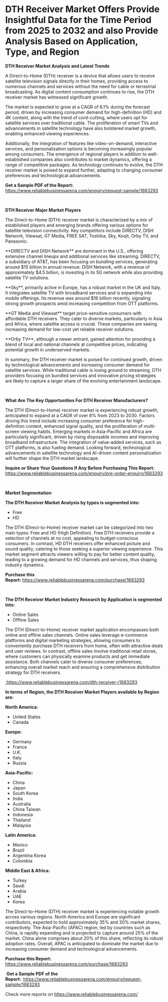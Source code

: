 <p><h1>DTH Receiver Market Offers Provide Insightful Data for the Time Period from 2025 to 2032 and also Provide Analysis Based on Application, Type, and Region</h1></p><p><strong>DTH Receiver Market Analysis and Latest Trends</strong></p>
<p><p>A Direct-to-Home (DTH) receiver is a device that allows users to receive satellite television signals directly in their homes, providing access to numerous channels and services without the need for cable or terrestrial broadcasting. As digital content consumption continues to rise, the DTH receiver market has witnessed significant growth. </p><p>The market is expected to grow at a CAGR of 6.1% during the forecast period, driven by increasing consumer demand for high-definition (HD) and 4K content, along with the trend of cord-cutting, where users opt for satellite services over traditional cable. The proliferation of smart TVs and advancements in satellite technology have also bolstered market growth, enabling enhanced viewing experiences.</p><p>Additionally, the integration of features like video-on-demand, interactive services, and personalization options is becoming increasingly popular among consumers. The emergence of regional players in addition to well-established companies also contributes to market dynamics, offering a range of competitive packages. As technology continues to evolve, the DTH receiver market is poised to expand further, adapting to changing consumer preferences and technological advancements.</p></p>
<p><strong>Get a Sample PDF of the Report:&nbsp;</strong> <a href="https://www.reliablebusinessarena.com/enquiry/request-sample/1683293?utm_campaign=2189&utm_medium=2&utm_source=Github&utm_content=ia&utm_term=26032025&utm_id=dth-receiver">https://www.reliablebusinessarena.com/enquiry/request-sample/1683293</a></p>
<p>&nbsp;</p>
<p><strong>DTH Receiver Major Market Players</strong></p>
<p><p>The Direct-to-Home (DTH) receiver market is characterized by a mix of established players and emerging brands offering various options for satellite television connectivity. Key competitors include DIRECTV, DISH Network, Viewsat, GT Media, FREE SAT, Toshiba, Sky, Koqit, Orby TV, and Panasonic. </p><p>**DIRECTV and DISH Network** are dominant in the U.S., offering extensive channel lineups and additional services like streaming. DIRECTV, a subsidiary of AT&T, has been focusing on bundling services, generating around $15 billion in annual revenue. DISH Network, with a revenue of approximately $4.5 billion, is investing in its 5G network while also providing satellite TV solutions.</p><p>**Sky**, primarily active in Europe, has a robust market in the UK and Italy. It integrates satellite TV with broadband services and is expanding into mobile offerings. Its revenue was around $16 billion recently, signaling strong growth prospects amid increasing competition from OTT platforms.</p><p>**GT Media and Viewsat** target price-sensitive consumers with affordable DTH receivers. They cater to diverse markets, particularly in Asia and Africa, where satellite access is crucial. These companies are seeing increasing demand for low-cost yet reliable receiver solutions.</p><p>**Orby TV**, although a newer entrant, gained attention for providing a blend of local and national channels at competitive prices, indicating potential growth in underserved markets.</p><p>In summary, the DTH receiver market is poised for continued growth, driven by technological advancements and increasing consumer demand for satellite services. While traditional cable is losing ground to streaming, DTH providers focusing on bundled services and innovative pricing strategies are likely to capture a larger share of the evolving entertainment landscape.</p></p>
<p>&nbsp;</p>
<p><strong>What Are The Key Opportunities For DTH Receiver Manufacturers?</strong></p>
<p><p>The DTH (Direct-to-Home) receiver market is experiencing robust growth, anticipated to expand at a CAGR of over 8% from 2023 to 2030. Factors driving this trend include increasing consumer preference for high-definition content, enhanced signal quality, and the proliferation of multi-screen viewing habits. Emerging markets in Asia-Pacific and Africa are particularly significant, driven by rising disposable incomes and improving broadband infrastructure. The integration of value-added services, such as OTT platforms, is also fueling demand. Looking forward, technological advancements in satellite technology and AI-driven content personalization will further shape the DTH market landscape.</p></p>
<p><strong>Inquire or Share Your Questions If Any Before Purchasing This Report:</strong> <a href="https://www.reliablebusinessarena.com/enquiry/pre-order-enquiry/1683293?utm_campaign=2189&utm_medium=2&utm_source=Github&utm_content=ia&utm_term=26032025&utm_id=dth-receiver">https://www.reliablebusinessarena.com/enquiry/pre-order-enquiry/1683293</a></p>
<p>&nbsp;</p>
<p><strong>Market Segmentation</strong></p>
<p><strong>The DTH Receiver Market Analysis by types is segmented into:</strong></p>
<p><ul><li>Free</li><li>HD</li></ul></p>
<p><p>The DTH (Direct-to-Home) receiver market can be categorized into two main types: Free and HD (High Definition). Free DTH receivers provide a selection of channels at no cost, appealing to budget-conscious consumers. In contrast, HD DTH receivers offer enhanced picture and sound quality, catering to those seeking a superior viewing experience. This market segment attracts viewers willing to pay for better content quality, leading to a growing demand for HD channels and services, thus shaping industry dynamics.</p></p>
<p><strong>Purchase this Report:&nbsp;</strong><a href="https://www.reliablebusinessarena.com/purchase/1683293?utm_campaign=2189&utm_medium=2&utm_source=Github&utm_content=ia&utm_term=26032025&utm_id=dth-receiver">https://www.reliablebusinessarena.com/purchase/1683293</a></p>
<p>&nbsp;</p>
<p><strong>The DTH Receiver Market Industry Research by Application is segmented into:</strong></p>
<p><ul><li>Online Sales</li><li>Offline Sales</li></ul></p>
<p><p>The DTH (Direct-to-Home) receiver market application encompasses both online and offline sales channels. Online sales leverage e-commerce platforms and digital marketing strategies, allowing consumers to conveniently purchase DTH receivers from home, often with attractive deals and user reviews. In contrast, offline sales involve traditional retail stores, where customers can physically examine products and get immediate assistance. Both channels cater to diverse consumer preferences, enhancing overall market reach and ensuring a comprehensive distribution strategy for DTH receivers.</p></p>
<p><a href="https://www.reliablebusinessarena.com/dth-receiver-r1683293?utm_campaign=2189&utm_medium=2&utm_source=Github&utm_content=ia&utm_term=26032025&utm_id=dth-receiver">&nbsp;https://www.reliablebusinessarena.com/dth-receiver-r1683293</a></p>
<p><strong>In terms of Region, the DTH Receiver Market Players available by Region are:</strong></p>
<p>
    <p> <strong> North America: </strong>
        <ul>
            <li>United States</li>
            <li>Canada</li>
        </ul>
        </p> 
    <p> <strong> Europe: </strong>
        <ul>
            <li>Germany</li>
            <li>France</li>
            <li>U.K.</li>
            <li>Italy</li>
            <li>Russia</li>
        </ul>
        </p> 
    <p> <strong> Asia-Pacific: </strong>
        <ul>
            <li>China</li>
            <li>Japan</li>
            <li>South Korea</li>
            <li>India</li>
            <li>Australia</li>
            <li>China Taiwan</li>
            <li>Indonesia</li>
            <li>Thailand</li>
            <li>Malaysia</li>
        </ul>
        </p> 
    <p> <strong> Latin America: </strong>
        <ul>
            <li>Mexico</li>
            <li>Brazil</li>
            <li>Argentina Korea</li>
            <li>Colombia</li>
        </ul>
        </p> 
    <p> <strong> Middle East & Africa: </strong>
        <ul>
            <li>Turkey</li>
            <li>Saudi</li>
            <li>Arabia</li>
            <li>UAE</li>
            <li>Korea</li>
        </ul>
    </p>
    </p>
<p><p>The Direct-to-Home (DTH) receiver market is experiencing notable growth across various regions. North America and Europe are significant contributors, expected to hold approximately 35% and 30% market shares, respectively. The Asia-Pacific (APAC) region, led by countries such as China, is rapidly expanding and is projected to capture around 25% of the market. China alone comprises about 20% of this share, reflecting its robust adoption rates. Overall, APAC is anticipated to dominate the market due to increasing consumer demand and technological advancements.</p></p>
<p><strong>Purchase this Report: </strong><a href="https://www.reliablebusinessarena.com/purchase/1683293?utm_campaign=2189&utm_medium=2&utm_source=Github&utm_content=ia&utm_term=26032025&utm_id=dth-receiver">https://www.reliablebusinessarena.com/purchase/1683293</a></p>
<p>&nbsp;<strong>Get a Sample PDF of the Report:&nbsp;&nbsp;</strong><a href="https://www.reliablebusinessarena.com/enquiry/request-sample/1683293?utm_campaign=2189&utm_medium=2&utm_source=Github&utm_content=ia&utm_term=26032025&utm_id=dth-receiver">https://www.reliablebusinessarena.com/enquiry/request-sample/1683293</a></p>
<p><strong></strong></p>
<p>Check more reports on <a href="https://www.reliablebusinessarena.com/?utm_campaign=2189&utm_medium=2&utm_source=Github&utm_content=ia&utm_term=26032025&utm_id=dth-receiver">https://www.reliablebusinessarena.com/</a></p>